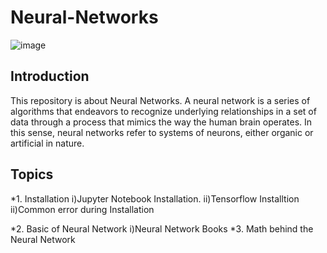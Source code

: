 # Neural-Networks
![image](https://user-images.githubusercontent.com/59665707/125332716-32e7f400-e36b-11eb-9c66-bc26aba4b11f.png)

## Introduction

This repository is about Neural Networks. A neural network is a series of algorithms that endeavors to recognize underlying relationships in a set of data through a process that mimics the way the human brain operates. In this sense, neural networks refer to systems of neurons, either organic or artificial in nature.

## Topics

*1. Installation
i)Jupyter Notebook Installation.
ii)Tensorflow Installtion
ii)Common error during Installation 

*2. Basic of Neural Network
i)Neural Network Books
*3. Math behind the Neural Network





